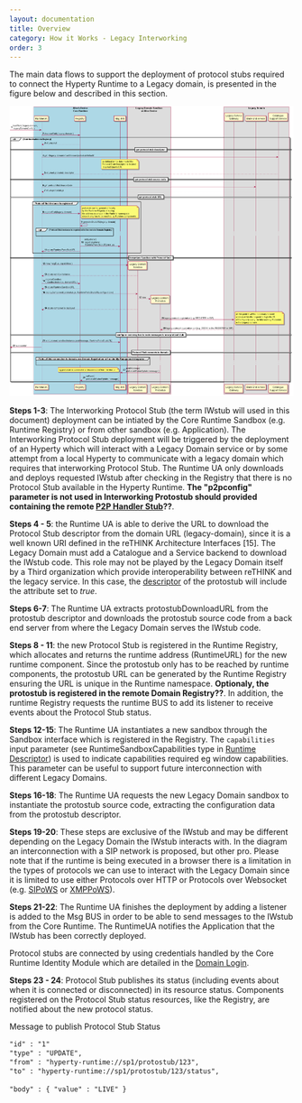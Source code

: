 ```yaml
---
layout: documentation
title: Overview
category: How it Works - Legacy Interworking
order: 3
---
```


The main data flows to support the deployment of protocol stubs required to connect the Hyperty Runtime to a Legacy domain, is presented in the figure below and described in this section.

![Figure @runtime-deploy-protostub: Deploy Protocol Stub](deploy-iwstub.png)

**Steps 1-3**: The Interworking Protocol Stub (the term IWstub will used in this document) deployment can be intiated by the Core Runtime Sandbox (e.g. Runtime Registry) or from other sandbox (e.g. Application). The Interworking Protocol Stub deployment will be triggered by the deployment of an Hyperty which will interact with a Legacy Domain service or by some attempt from a local Hyperty to communicate with a legacy domain which requires that interworking Protocol Stub. The Runtime UA only downloads and deploys requested IWstub after checking in the Registry that there is no Protocol Stub available in the Hyperty Runtime. **The "p2pconfig" parameter is not used in Interworking Protostub should provided containing the remote [P2P Handler Stub](../../messaging-framework/p2p-msg-delivery,md)??**.

**Steps 4 - 5**: the Runtime UA is able to derive the URL to download the Protocol Stub descriptor from the domain URL (legacy-domain), since it is a well known URI defined in the reTHINK Architecture Interfaces [15]. The Legacy Domain must add a Catalogue and a Service backend to download the IWstub code. This role may not be played by the Legacy Domain itself by a Third organization which provide interoperability between reTHINK and the legacy service. In this case, the [descriptor](https://github.com/reTHINK-project/specs/tree/master/datamodel/core/hyperty-catalogue) of the protostub will include the attribute set to *true*.

**Steps 6-7**: The Runtime UA extracts protostubDownloadURL from the protostub descriptor and downloads the protostub source code from a back end server from where the Legacy Domain serves the IWstub code.

**Steps 8 - 11**: the new Protocol Stub is registered in the Runtime Registry, which allocates and returns the runtime address (RuntimeURL) for the new runtime component. Since the protostub only has to be reached by runtime components, the protostub URL can be generated by the Runtime Registry ensuring the URL is unique in the Runtime namespace. **Optionaly, the protostub is registered in the remote Domain Registry??**. In addition, the runtime Registry requests the runtime BUS to add its listener to receive events about the Protocol Stub status.

**Steps 12-15**: The Runtime UA instantiates a new sandbox through the Sandbox interface which is registered in the Registry. The `capabilities` input parameter (see RuntimeSandboxCapabilities type in [Runtime Descriptor](../../datamodel/core/hyperty-catalogue/readme.md#hyperty-runtime-descriptor)) is used to indicate capabilities required eg window capabilities. This parameter can be useful to support future interconnection with different Legacy Domains.

**Steps 16-18**: The Runtime UA requests the new Legacy Domain sandbox to instantiate the protostub source code, extracting the configuration data from the protostub descriptor.

**Steps 19-20**: These steps are exclusive of the IWstub and may be different depending on the Legacy Domain the IWstub interacts with. In the diagram an interconnection with a SIP network is proposed, but other pro. Please note that if the runtime is being executed in a browser there is a limitation in the types of protocols we can use to interact with the Legacy Domain since it is limited to use either Protocols over HTTP or Protocols over Websocket (e.g. [SIPoWS](https://tools.ietf.org/html/rfc7118) or [XMPPoWS](https://datatracker.ietf.org/doc/rfc7395/)).  

**Steps 21-22**: The Runtime UA finishes the deployment by adding a listener is added to the Msg BUS in order to be able to send messages to the IWstub from the Core Runtime. The RuntimeUA notifies the Application that the IWstub has been correctly deployed.

Protocol stubs are connected by using credentials handled by the Core Runtime Identity Module which are detailed in the [Domain Login](../identity-management/domain-login.md).

**Steps 23 - 24**: Protocol Stub publishes its status (including events about when it is connected or disconnected) in its resource status. Components registered on the Protocol Stub status resources, like the Registry, are notified about the new protocol status.

Message to publish Protocol Stub Status

```
"id" : "1"
"type" : "UPDATE",
"from" : "hyperty-runtime://sp1/protostub/123",
"to" : "hyperty-runtime://sp1/protostub/123/status",

"body" : { "value" : "LIVE" }
```

